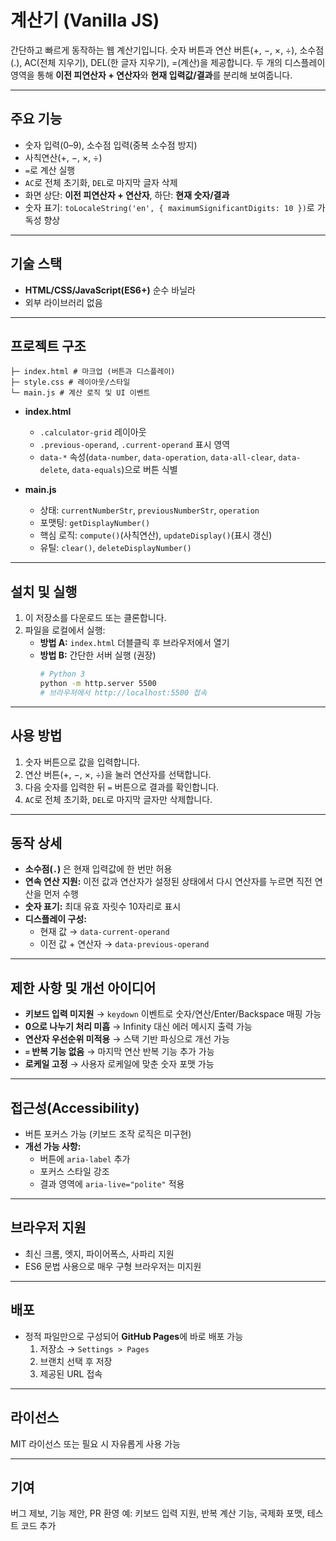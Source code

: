 # 계산기 (Vanilla JS)

간단하고 빠르게 동작하는 웹 계산기입니다.
숫자 버튼과 연산 버튼(+, −, ×, ÷), 소수점(.), AC(전체 지우기), DEL(한 글자 지우기), =(계산)을 제공합니다.
두 개의 디스플레이 영역을 통해 **이전 피연산자 + 연산자**와 **현재 입력값/결과**를 분리해 보여줍니다.

---

## 주요 기능

-   숫자 입력(0–9), 소수점 입력(중복 소수점 방지)
-   사칙연산(+, −, ×, ÷)
-   `=`로 계산 실행
-   `AC`로 전체 초기화, `DEL`로 마지막 글자 삭제
-   화면 상단: **이전 피연산자 + 연산자**, 하단: **현재 숫자/결과**
-   숫자 표기: `toLocaleString('en', { maximumSignificantDigits: 10 })`로 가독성 향상

---

## 기술 스택

-   **HTML/CSS/JavaScript(ES6+)** 순수 바닐라
-   외부 라이브러리 없음

---

## 프로젝트 구조

```
├─ index.html # 마크업 (버튼과 디스플레이)
├─ style.css # 레이아웃/스타일
└─ main.js # 계산 로직 및 UI 이벤트
```

-   **index.html**

    -   `.calculator-grid` 레이아웃
    -   `.previous-operand`, `.current-operand` 표시 영역
    -   `data-*` 속성(`data-number`, `data-operation`, `data-all-clear`, `data-delete`, `data-equals`)으로 버튼 식별

-   **main.js**
    -   상태: `currentNumberStr`, `previousNumberStr`, `operation`
    -   포맷팅: `getDisplayNumber()`
    -   핵심 로직: `compute()`(사칙연산), `updateDisplay()`(표시 갱신)
    -   유틸: `clear()`, `deleteDisplayNumber()`

---

## 설치 및 실행

1. 이 저장소를 다운로드 또는 클론합니다.
2. 파일을 로컬에서 실행:
    - **방법 A:** `index.html` 더블클릭 후 브라우저에서 열기
    - **방법 B:** 간단한 서버 실행 (권장)
        ```bash
        # Python 3
        python -m http.server 5500
        # 브라우저에서 http://localhost:5500 접속
        ```

---

## 사용 방법

1. 숫자 버튼으로 값을 입력합니다.
2. 연산 버튼(+, −, ×, ÷)을 눌러 연산자를 선택합니다.
3. 다음 숫자를 입력한 뒤 `=` 버튼으로 결과를 확인합니다.
4. `AC`로 전체 초기화, `DEL`로 마지막 글자만 삭제합니다.

---

## 동작 상세

-   **소수점(`.`)** 은 현재 입력값에 한 번만 허용
-   **연속 연산 지원:** 이전 값과 연산자가 설정된 상태에서 다시 연산자를 누르면 직전 연산을 먼저 수행
-   **숫자 표기:** 최대 유효 자릿수 10자리로 표시
-   **디스플레이 구성:**
    -   현재 값 → `data-current-operand`
    -   이전 값 + 연산자 → `data-previous-operand`

---

## 제한 사항 및 개선 아이디어

-   **키보드 입력 미지원**
    → `keydown` 이벤트로 숫자/연산/Enter/Backspace 매핑 가능
-   **0으로 나누기 처리 미흡**
    → Infinity 대신 에러 메시지 출력 가능
-   **연산자 우선순위 미적용**
    → 스택 기반 파싱으로 개선 가능
-   **`=` 반복 기능 없음**
    → 마지막 연산 반복 기능 추가 가능
-   **로케일 고정**
    → 사용자 로케일에 맞춘 숫자 포맷 가능

---

## 접근성(Accessibility)

-   버튼 포커스 가능 (키보드 조작 로직은 미구현)
-   **개선 가능 사항:**
    -   버튼에 `aria-label` 추가
    -   포커스 스타일 강조
    -   결과 영역에 `aria-live="polite"` 적용

---

## 브라우저 지원

-   최신 크롬, 엣지, 파이어폭스, 사파리 지원
-   ES6 문법 사용으로 매우 구형 브라우저는 미지원

---

## 배포

-   정적 파일만으로 구성되어 **GitHub Pages**에 바로 배포 가능
    1. 저장소 → `Settings > Pages`
    2. 브랜치 선택 후 저장
    3. 제공된 URL 접속

---

## 라이선스

MIT 라이선스 또는 필요 시 자유롭게 사용 가능

---

## 기여

버그 제보, 기능 제안, PR 환영
예: 키보드 입력 지원, 반복 계산 기능, 국제화 포맷, 테스트 코드 추가
